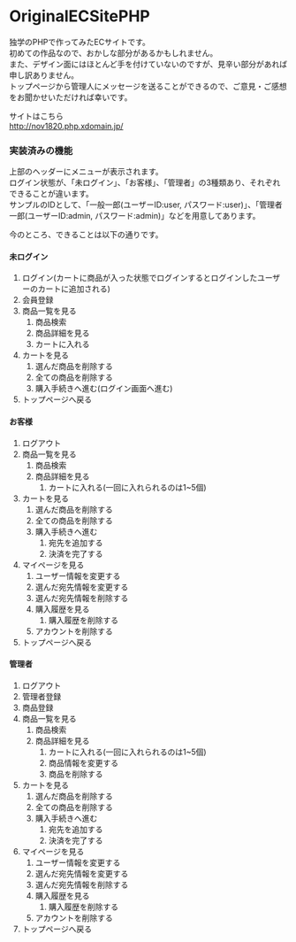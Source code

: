 # OriginalECSitePHP

独学のPHPで作ってみたECサイトです。<br>
初めての作品なので、おかしな部分があるかもしれません。<br>
また、デザイン面にはほとんど手を付けていないのですが、見辛い部分があれば申し訳ありません。<br>
トップページから管理人にメッセージを送ることができるので、ご意見・ご感想をお聞かせいただければ幸いです。

サイトはこちら<br>
http://nov1820.php.xdomain.jp/

### 実装済みの機能

上部のヘッダーにメニューが表示されます。<br>
ログイン状態が、「未ログイン」、「お客様」、「管理者」の3種類あり、それぞれできることが違います。<br>
サンプルのIDとして、「一般一郎(ユーザーID:user, パスワード:user)」、「管理者一郎(ユーザーID:admin, パスワード:admin)」などを用意してあります。

今のところ、できることは以下の通りです。

#### 未ログイン

1. ログイン(カートに商品が入った状態でログインするとログインしたユーザーのカートに追加される)
1. 会員登録
1. 商品一覧を見る
    1. 商品検索
    1. 商品詳細を見る
    1. カートに入れる
1. カートを見る
    1. 選んだ商品を削除する
    1. 全ての商品を削除する
    1. 購入手続きへ進む(ログイン画面へ進む)
1. トップページへ戻る

#### お客様

1. ログアウト
1. 商品一覧を見る
    1. 商品検索
    1. 商品詳細を見る
        1. カートに入れる(一回に入れられるのは1~5個)
1. カートを見る
    1. 選んだ商品を削除する
    1. 全ての商品を削除する
    1. 購入手続きへ進む
        1. 宛先を追加する
        1. 決済を完了する
1. マイページを見る
    1. ユーザー情報を変更する
    1. 選んだ宛先情報を変更する
    1. 選んだ宛先情報を削除する
    1. 購入履歴を見る
        1. 購入履歴を削除する
    1. アカウントを削除する
1. トップページへ戻る

#### 管理者

1. ログアウト
1. 管理者登録
1. 商品登録
1. 商品一覧を見る
    1. 商品検索
    1. 商品詳細を見る
        1. カートに入れる(一回に入れられるのは1~5個)
        1. 商品情報を変更する
        1. 商品を削除する
1. カートを見る
    1. 選んだ商品を削除する
    1. 全ての商品を削除する
    1. 購入手続きへ進む
        1. 宛先を追加する
        1. 決済を完了する
1. マイページを見る
    1. ユーザー情報を変更する
    1. 選んだ宛先情報を変更する
    1. 選んだ宛先情報を削除する
    1. 購入履歴を見る
        1. 購入履歴を削除する
    1. アカウントを削除する
1. トップページへ戻る
